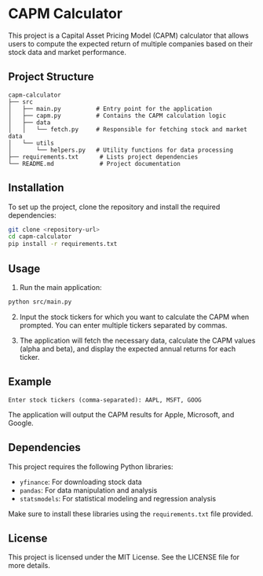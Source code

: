 # CAPM Calculator

This project is a Capital Asset Pricing Model (CAPM) calculator that allows users to compute the expected return of multiple companies based on their stock data and market performance.

## Project Structure

```
capm-calculator
├── src
│   ├── main.py          # Entry point for the application
│   ├── capm.py          # Contains the CAPM calculation logic
│   ├── data
│   │   └── fetch.py     # Responsible for fetching stock and market data
│   └── utils
│       └── helpers.py   # Utility functions for data processing
├── requirements.txt      # Lists project dependencies
└── README.md             # Project documentation
```

## Installation

To set up the project, clone the repository and install the required dependencies:

```bash
git clone <repository-url>
cd capm-calculator
pip install -r requirements.txt
```

## Usage

1. Run the main application:

```bash
python src/main.py
```

2. Input the stock tickers for which you want to calculate the CAPM when prompted. You can enter multiple tickers separated by commas.

3. The application will fetch the necessary data, calculate the CAPM values (alpha and beta), and display the expected annual returns for each ticker.

## Example

```plaintext
Enter stock tickers (comma-separated): AAPL, MSFT, GOOG
```

The application will output the CAPM results for Apple, Microsoft, and Google.

## Dependencies

This project requires the following Python libraries:

- `yfinance`: For downloading stock data
- `pandas`: For data manipulation and analysis
- `statsmodels`: For statistical modeling and regression analysis

Make sure to install these libraries using the `requirements.txt` file provided.

## License

This project is licensed under the MIT License. See the LICENSE file for more details.